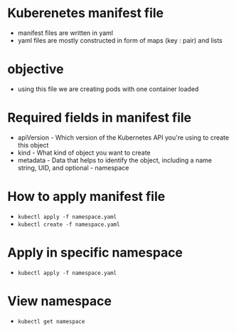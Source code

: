 # Kuberenetes manifest file
- manifest files are written in yaml
- yaml files are mostly constructed in form of maps (key : pair) and lists

# objective 
- using this file we are creating pods with one container loaded

# Required fields in manifest file
- apiVersion - Which version of the Kubernetes API you're using to create this object
- kind - What kind of object you want to create
- metadata - Data that helps to identify the object, including a name string, UID, and optional - namespace

# How to apply manifest file
- `kubectl apply -f namespace.yaml`
- `kubectl create -f namespace.yaml`

# Apply in specific namespace
- `kubectl apply -f namespace.yaml`

# View namespace
- `kubectl get namespace`